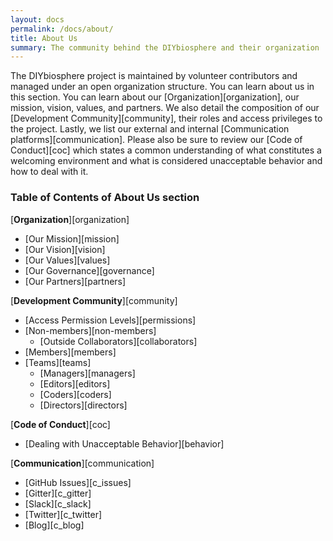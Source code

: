 ```yaml
---
layout: docs
permalink: /docs/about/
title: About Us
summary: The community behind the DIYbiosphere and their organization
---
```


The DIYbiosphere project is maintained by volunteer contributors and managed under an open organization structure. You can learn about us in this section. You can learn about our [Organization][organization], our mission, vision, values, and partners. We also detail the composition of our [Development Community][community], their roles and access privileges to the project. Lastly, we list our external and internal [Communication platforms][communication]. Please also be sure to review our [Code of Conduct][coc] which states a common understanding of what constitutes a welcoming environment and what is considered unacceptable behavior and how to deal with it.


### Table of Contents of **About** Us section
[**Organization**][organization]

- [Our Mission][mission]
- [Our Vision][vision]
- [Our Values][values]
- [Our Governance][governance]
- [Our Partners][partners]

[**Development Community**][community]

- [Access Permission Levels][permissions]
- [Non-members][non-members]
  - [Outside Collaborators][collaborators]
- [Members][members]
- [Teams][teams]
  - [Managers][managers]
  - [Editors][editors]
  - [Coders][coders]
  - [Directors][directors]

[**Code of Conduct**][coc]

- [Dealing with Unacceptable Behavior][behavior]

[**Communication**][communication]

- [GitHub Issues][c_issues]
- [Gitter][c_gitter]
- [Slack][c_slack]
- [Twitter][c_twitter]
- [Blog][c_blog]

